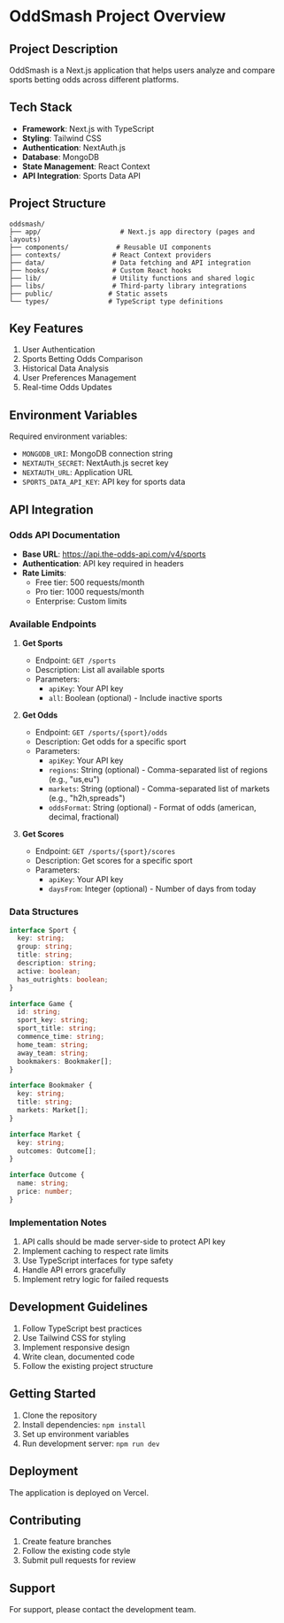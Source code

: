 # OddSmash Project Overview

## Project Description

OddSmash is a Next.js application that helps users analyze and compare sports betting odds across different platforms.

## Tech Stack

- **Framework**: Next.js with TypeScript
- **Styling**: Tailwind CSS
- **Authentication**: NextAuth.js
- **Database**: MongoDB
- **State Management**: React Context
- **API Integration**: Sports Data API

## Project Structure

```
oddsmash/
├── app/                    # Next.js app directory (pages and layouts)
├── components/            # Reusable UI components
├── contexts/             # React Context providers
├── data/                 # Data fetching and API integration
├── hooks/                # Custom React hooks
├── lib/                  # Utility functions and shared logic
├── libs/                 # Third-party library integrations
├── public/              # Static assets
└── types/               # TypeScript type definitions
```

## Key Features

1. User Authentication
2. Sports Betting Odds Comparison
3. Historical Data Analysis
4. User Preferences Management
5. Real-time Odds Updates

## Environment Variables

Required environment variables:

- `MONGODB_URI`: MongoDB connection string
- `NEXTAUTH_SECRET`: NextAuth.js secret key
- `NEXTAUTH_URL`: Application URL
- `SPORTS_DATA_API_KEY`: API key for sports data

## API Integration

### Odds API Documentation

- **Base URL**: https://api.the-odds-api.com/v4/sports
- **Authentication**: API key required in headers
- **Rate Limits**:
  - Free tier: 500 requests/month
  - Pro tier: 1000 requests/month
  - Enterprise: Custom limits

### Available Endpoints

1. **Get Sports**

   - Endpoint: `GET /sports`
   - Description: List all available sports
   - Parameters:
     - `apiKey`: Your API key
     - `all`: Boolean (optional) - Include inactive sports

2. **Get Odds**

   - Endpoint: `GET /sports/{sport}/odds`
   - Description: Get odds for a specific sport
   - Parameters:
     - `apiKey`: Your API key
     - `regions`: String (optional) - Comma-separated list of regions (e.g., "us,eu")
     - `markets`: String (optional) - Comma-separated list of markets (e.g., "h2h,spreads")
     - `oddsFormat`: String (optional) - Format of odds (american, decimal, fractional)

3. **Get Scores**
   - Endpoint: `GET /sports/{sport}/scores`
   - Description: Get scores for a specific sport
   - Parameters:
     - `apiKey`: Your API key
     - `daysFrom`: Integer (optional) - Number of days from today

### Data Structures

```typescript
interface Sport {
  key: string;
  group: string;
  title: string;
  description: string;
  active: boolean;
  has_outrights: boolean;
}

interface Game {
  id: string;
  sport_key: string;
  sport_title: string;
  commence_time: string;
  home_team: string;
  away_team: string;
  bookmakers: Bookmaker[];
}

interface Bookmaker {
  key: string;
  title: string;
  markets: Market[];
}

interface Market {
  key: string;
  outcomes: Outcome[];
}

interface Outcome {
  name: string;
  price: number;
}
```

### Implementation Notes

1. API calls should be made server-side to protect API key
2. Implement caching to respect rate limits
3. Use TypeScript interfaces for type safety
4. Handle API errors gracefully
5. Implement retry logic for failed requests

## Development Guidelines

1. Follow TypeScript best practices
2. Use Tailwind CSS for styling
3. Implement responsive design
4. Write clean, documented code
5. Follow the existing project structure

## Getting Started

1. Clone the repository
2. Install dependencies: `npm install`
3. Set up environment variables
4. Run development server: `npm run dev`

## Deployment

The application is deployed on Vercel.

## Contributing

1. Create feature branches
2. Follow the existing code style
3. Submit pull requests for review

## Support

For support, please contact the development team.
